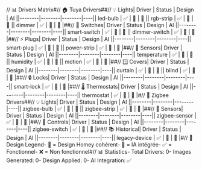 // 📊 Drivers Matrix#// 🏠 Tuya Drivers##// 💡 Lights| Driver | Status | Design | AI ||--------|--------|--------|----|| led-bulb | ✅ | 🎨 | 🤖 || rgb-strip | ✅ | 🎨 | 🤖 || dimmer | ✅ | 🎨 | 🤖 |##// 🔌 Switches| Driver | Status | Design | AI ||--------|--------|--------|----|| smart-switch | ✅ | 🎨 | 🤖 || dimmer-switch | ✅ | 🎨 | 🤖 |##// ⚡ Plugs| Driver | Status | Design | AI ||--------|--------|--------|----|| smart-plug | ✅ | 🎨 | 🤖 || power-strip | ✅ | 🎨 | 🤖 |##// 📡 Sensors| Driver | Status | Design | AI ||--------|--------|--------|----|| temperature | ✅ | 🎨 | 🤖 || humidity | ✅ | 🎨 | 🤖 || motion | ✅ | 🎨 | 🤖 |##// 🪟 Covers| Driver | Status | Design | AI ||--------|--------|--------|----|| curtain | ✅ | 🎨 | 🤖 || blind | ✅ | 🎨 | 🤖 |##// 🔒 Locks| Driver | Status | Design | AI ||--------|--------|--------|----|| smart-lock | ✅ | 🎨 | 🤖 |##// 🌡️ Thermostats| Driver | Status | Design | AI ||--------|--------|--------|----|| thermostat | ✅ | 🎨 | 🤖 |#// 📶 Zigbee Drivers##// 💡 Lights| Driver | Status | Design | AI ||--------|--------|--------|----|| zigbee-bulb | ✅ | 🎨 | 🤖 || zigbee-strip | ✅ | 🎨 | 🤖 |##// 📡 Sensors| Driver | Status | Design | AI ||--------|--------|--------|----|| zigbee-sensor | ✅ | 🎨 | 🤖 |##// 🔌 Controls| Driver | Status | Design | AI ||--------|--------|--------|----|| zigbee-switch | ✅ | 🎨 | 🤖 |##// 📚 Historical| Driver | Status | Design | AI ||--------|--------|--------|----|| legacy-device | ✅ | 🎨 | 🤖 |#// 🎨 Design Legend- 🎨 = Design Homey cohérent- 🤖 = IA intégrée- ✅ = Fonctionnel- ❌ = Non fonctionnel#// 📊 Statistics- Total Drivers: 0- Images Generated: 0- Design Applied: 0- AI Integration: ✅